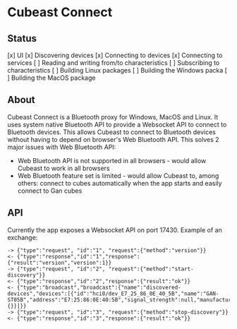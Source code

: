 # Cubeast Connect

## Status

[x] UI
[x] Discovering devices
[x] Connecting to devices
[x] Connecting to services
[ ] Reading and writing from/to characteristics
[ ] Subscribing to characteristics
[ ] Building Linux packages
[ ] Building the Windows packa
[ ] Building the MacOS package

## About

Cubeast Connect is a Bluetooth proxy for Windows, MacOS and Linux. It uses system native Bluetooth API to provide a Websocket API to connect to Bluetooth devices.
This allows Cubeast to connect to Bluetooth devices without having to depend on browser's Web Bluetooth API. This solves 2 major issues with Web Bluetooth API:
* Web Bluetooth API is not supported in all browsers - would allow Cubeast to work in all browsers
* Web Bluetooth feature set is limited - would allow Cubeast to, among others: connect to cubes automatically when the app starts and easily connect to Gan cubes

## API

Currently the app exposes a Websocket API on port 17430. Example of an exchange:

```
-> {"type":"request", "id":"1", "request":{"method":"version"}}
<- {"type":"response","id":"1","response":{"result":"version","version":1}}
-> {"type":"request", "id":"2", "request":{"method":"start-discovery"}}
<- {"type":"response","id":"2","response":{"result":"ok"}}
<- {"type":"broadcast","broadcast":{"name":"discovered-devices","devices":[{"id":"hci0/dev_E7_25_86_0E_40_5B","name":"GAN-ST05B","address":"E7:25:86:0E:40:5B","signal_strength":null,"manufacturer_data":{}}]}}
-> {"type":"request", "id":"3", "request":{"method":"stop-discovery"}}
<- {"type":"response","id":"3","response":{"result":"ok"}}
```
